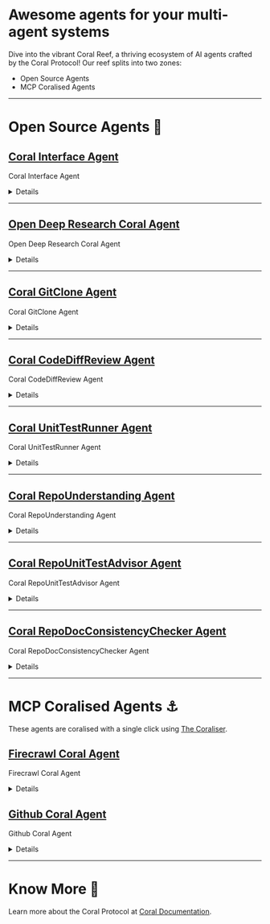 # Awesome agents for your multi-agent systems


Dive into the vibrant Coral Reef, a thriving ecosystem of AI agents crafted by the Coral Protocol! 
Our reef splits into two zones:  
- Open Source Agents
- MCP Coralised Agents

---

# Open Source Agents 🌴

## [Coral Interface Agent](https://github.com/Coral-Protocol/Coral-Interface-Agent)

Coral Interface Agent

<details>

### Category

General purpose, Build your own, Multi-agent

### Description

Accepts user instructions, manages workflow, and coordinates other agents.

### Details

* Framework: LangGraph
* Tools used: Coral Server Tools
* AI model: OpenAI GPT-4.1

</details>

---

## [Open Deep Research Coral Agent](https://github.com/Coral-Protocol/open-deep-research-coral-agent)

Open Deep Research Coral Agent

<details>

### Category

General purpose, Build your own, Multi-agent

### Description

Open Deep Research is an experimental, fully open-source research assistant that automates deep research and produces comprehensive reports on any topic. It features two implementations - a workflow and a multi-agent architecture - each with distinct advantages. You can customize the entire research and writing process with specific models, prompts, report structure, and search tools.

### Details

* Framework: Camel AI, LangGraph
* Tools used: Custom Deep Research Tool, Coral Server Tools
* AI model: OpenAI GPT-4o

</details>

---

## [Coral GitClone Agent](https://github.com/Coral-Protocol/Coral-GitClone-Agent)

Coral GitClone Agent

<details>

### Category

Software Testing

### Description

Automates the process of cloning GitHub repositories and checking out specific PR branches. This agent acts as the entry point for downstream code analysis or testing workflows.

### Details

* Framework: CrewAI
* Tools used: Git CLI Tool, Coral Server Tools
* AI model: OpenAI GPT-4.1

</details>

---

## [Coral CodeDiffReview Agent](https://github.com/Coral-Protocol/Coral-CodeDiffReview-Agent)

Coral CodeDiffReview Agent

<details>

### Category

Software Testing

### Description

Examines pull request diffs to detect code changes, maps affected functions to their corresponding unit tests, and pinpoints which test files should be run. Enables targeted test execution and fine-grained change tracking.

### Details

* Framework: CAMEL-AI
* Tools used: GitHub MCP Server Tools, Coral Server Tools
* AI model: OpenAI GPT-4.1/Groq Llama 3.3 70B

</details>

---

## [Coral UnitTestRunner Agent](https://github.com/Coral-Protocol/Coral-UnitTestRunner-Agent)

Coral UnitTestRunner Agent

<details>

### Category

Software Testing

### Description

Executes targeted unit tests, typically filtered from PR changes, using `pytest` and returns detailed, structured results for reporting or automated feedback to contributors.

### Details

* Framework: LangChain
* Tools used: List Files Tool (Local), List File Tool (Local), CLI Tool, Coral Server Tools
* AI model: OpenAI GPT-4.1

</details>

---

## [Coral RepoUnderstanding Agent](https://github.com/Coral-Protocol/Coral-RepoUnderstanding-Agent)

Coral RepoUnderstanding Agent

<details>

### Category

Software Testing

### Description

Scans the whole codebase to extract high-level architecture, key modules, and usage patterns. Generates comprehensive summaries and usage guides for onboarding, documentation, or automated agents.

### Details

* Framework: LangChain
* Tools used: PyGithub List File Tool, PyGithub Read File Tool, Coral Server Tools
* AI model: OpenAI GPT-4.1

</details>

---

## [Coral RepoUnitTestAdvisor Agent](https://github.com/Coral-Protocol/Coral-RepoUnitTestAdvisor-Agent)

Coral RepoUnitTestAdvisor Agent

<details>

### Category

Software Testing

### Description

Evaluates if all new or changed code in a PR is adequately covered by unit tests. Identifies coverage gaps and suggests test cases to improve software reliability.

### Details

* Framework: LangChain
* Tools used: PyGithub List File Tool, PyGithub Read File Tool, Coral Server Tools
* AI model: OpenAI GPT-4.1

</details>

---

## [Coral RepoDocConsistencyChecker Agent](https://github.com/Coral-Protocol/Coral-RepoDocConsistencyChecker-Agent)

Coral RepoDocConsistencyChecker Agent

<details>

### Category

Software Testing

### Description

Analyzes the impact of code changes on documentation files. Detects and flags outdated or missing updates in README, API docs, config guides, etc., ensuring doc consistency with code.

### Details

* Framework: LangChain
* Tools used: PyGithub List File Tool, PyGithub Read File Tool, Coral Server Tools
* AI model: OpenAI GPT-4.1

</details>


---

# MCP Coralised Agents ⚓  
These agents are coralised with a single click using [The Coraliser](https://github.com/Coral-Protocol/coraliser).  


## [Firecrawl Coral Agent](https://github.com/Coral-Protocol/firecrawl-coral-agent)
Firecrawl Coral Agent

<details>

### Category
General purpose, Build your own, Multi-agent

### Description

Firecrawl agent capable of performing comprehensive web scraping, crawling, and data extraction tasks, including structured data extraction and deep research, by utilizing a variety of tools to navigate, search, and analyze web content efficiently.

### Details
- Framework: LangChain
- Tools used: Firecrawl MCP Server Tools, Coral Server Tools
- AI model: OpenAI GPT-4
</details>

## [Github Coral Agent](https://github.com/Coral-Protocol/github-coral-agent)
Github Coral Agent

<details>

### Category
General purpose, Build your own, Multi-agent

### Description

GitHub agent is capable of managing repositories, including creating, updating, and searching for repositories and files, handling issues and pull requests, and facilitating collaboration through comments and reviews.

### Details
- Framework: LangChain
- Tools used: GitHub MCP Server Tools, Coral Server Tools
- AI model: OpenAI GPT-4
</details>

---

# Know More 🐙  
Learn more about the Coral Protocol at [Coral Documentation](https://docs.coralprotocol.org/CoralDoc/Introduction/WhatisCoralProtocol).
